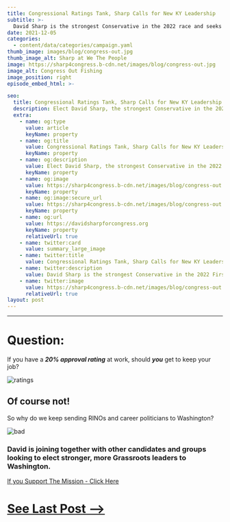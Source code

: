 ```yaml
---
title: Congressional Ratings Tank, Sharp Calls for New KY Leadership
subtitle: >-
  David Sharp is the strongest Conservative in the 2022 race and seeks to make Congress an appointment, not a career.
date: 2021-12-05
categories:
  - content/data/categories/campaign.yaml
thumb_image: images/blog/congress-out.jpg
thumb_image_alt: Sharp at We The People
image: https://sharp4congress.b-cdn.net/images/blog/congress-out.jpg
image_alt: Congress Out Fishing
image_position: right
episode_embed_html: >-

seo:
  title: Congressional Ratings Tank, Sharp Calls for New KY Leadership
  description: Elect David Sharp, the strongest Conservative in the 2022 First District race.
  extra:
    - name: og:type
      value: article
      keyName: property
    - name: og:title
      value: Congressional Ratings Tank, Sharp Calls for New KY Leadership
      keyName: property
    - name: og:description
      value: Elect David Sharp, the strongest Conservative in the 2022 First District race.
      keyName: property
    - name: og:image
      value: https://sharp4congress.b-cdn.net/images/blog/congress-out.jpg
      keyName: property
    - name: og:image:secure_url
      value: https://sharp4congress.b-cdn.net/images/blog/congress-out.jpg
      keyName: property
    - name: og:url
      value: https://davidsharpforcongress.org
      keyName: property
      relativeUrl: true
    - name: twitter:card
      value: summary_large_image
    - name: twitter:title
      value: Congressional Ratings Tank, Sharp Calls for New KY Leadership
    - name: twitter:description
      value: David Sharp is the strongest Conservative in the 2022 First District race.
    - name: twitter:image
      value: https://sharp4congress.b-cdn.net/images/blog/congress-out.jpg
      relativeUrl: true
layout: post
---
```

---

# Question:

If you have a ***20% approval rating***
at work, should ***you*** get to keep your job?

![ratings](https://sharp4congress.b-cdn.net/images/blog/congress-approve.png)

## Of course not!
So why do we keep sending RINOs and career politicians to Washington?

![bad](https://sharp4congress.b-cdn.net/images/blog/congress-bad.jpg)

### David is joining together with other candidates and groups looking to elect stronger, more Grassroots leaders to Washington.

[If you Support The Mission - Click Here](/support)

# [See Last Post -->](/posts/meet-and-greet)
